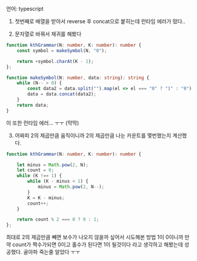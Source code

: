 언어: typescript
1. 첫번째로 배열을 받아서 reverse 후 concat으로 붙히는데 런타임 에러가 떴다..

2. 문자열로 바꿔서 재귀를 해봤다
```typescript
function kthGrammar(N: number, K: number): number {
    const symbol = makeSymbol(N, "0");

    return +symbol.charAt(K - 1);
};

function makeSymbol(N: number, data: string): string {
    while (N-- > 0) {
        const data2 = data.split("").map(el => el === "0" ? "1" : "0").join("");
        data = data.concat(data2);
    }
    return data;
}
```
이 또한 런타임 에러... ㅜㅜ (막막)

3. 어짜피 2의 제곱만큼 움직이니까 2의 제곱만큼 나눈 카운트를 몇번했는지 계산했다.
```typescript
function kthGrammar(N: number, K: number): number {

    let minus = Math.pow(2, N);
    let count = 0;
    while (K !== 1) {
        while (K - minus < 1) {
            minus = Math.pow(2, N--);
        }
        K = K - minus;
        count++;
    }

    return count % 2 === 0 ? 0 : 1;
};
```
최대로 2의 제곱만큼 빼면 보수가 나오지 않을까 싶어서 시도해본 방법
1이 0이니까 만약 count가 짝수가되면 0이고 홀수가 된다면 1이 될것이다 라고 생각하고 해봤는데 성공했다.
골아파 죽는줄 알았다 ㅜㅜ